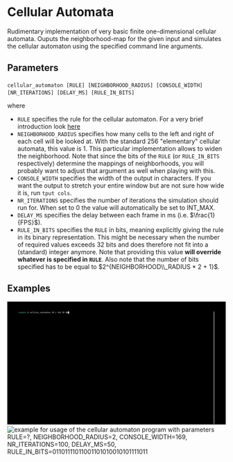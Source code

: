 # Cellular Automata

Rudimentary implementation of very basic finite one-dimensional cellular automata. Ouputs the neighborhood-map for the given input and simulates the cellular automaton using the specified command line arguments.

## Parameters

`cellular_automaton [RULE] [NEIGHBORHOOD_RADIUS] [CONSOLE_WIDTH] [NR_ITERATIONS] [DELAY_MS] [RULE_IN_BITS]`

where

-   `RULE` specifies the rule for the cellular automaton. For a very brief introduction look [here](https://en.wikipedia.org/wiki/Cellular_automaton#Elementary_cellular_automata)
-   `NEIGHBORHOOD_RADIUS` specifies how many cells to the left and right of each cell will be looked at. With the standard 256 "elementary" cellular automata, this value is 1. This particular implementation allows to widen the neighborhood. Note that since the bits of the `RULE` (or `RULE_IN_BITS` respectively) determine the mappings of neighborhoods, you will probably want to adjust that argument as well when playing with this.
-   `CONSOLE_WIDTH` specifies the width of the output in characters. If you want the output to stretch your entire window but are not sure how wide it is, run `tput cols`.
-   `NR_ITERATIONS` specifies the number of iterations the simulation should run for. When set to 0 the value will automatically be set to INT_MAX.
-   `DELAY_MS` specifies the delay between each frame in ms (i.e. $\frac{1}{FPS}$).
-   `RULE_IN_BITS` specifies the `RULE` in bits, meaning explicitly giving the rule in its binary representation. This might be necessary when the number of required values exceeds 32 bits and does therefore not fit into a (standard) integer anymore. Note that providing this value **will override whatever is specified in `RULE`**. Also note that the number of bits specified has to be equal to $2^{NEIGHBORHOOD\\_RADIUS * 2 + 1}$.

## Examples

![example for usage of the cellular automaton program with parameters RULE=30, NEIGHBORHOOD_RADIUS=1, CONSOLE_WIDTH=169, NR_ITERATIONS=30, DELAY_MS=80](examples/ca_example1.gif)
![example for usage of the cellular automaton program with parameters RULE=?, NEIGHBORHOOD_RADIUS=2, CONSOLE_WIDTH=169, NR_ITERATIONS=100, DELAY_MS=50, RULE_IN_BITS=01101111011001101010010101111011](examples/ca_example2.gif)
